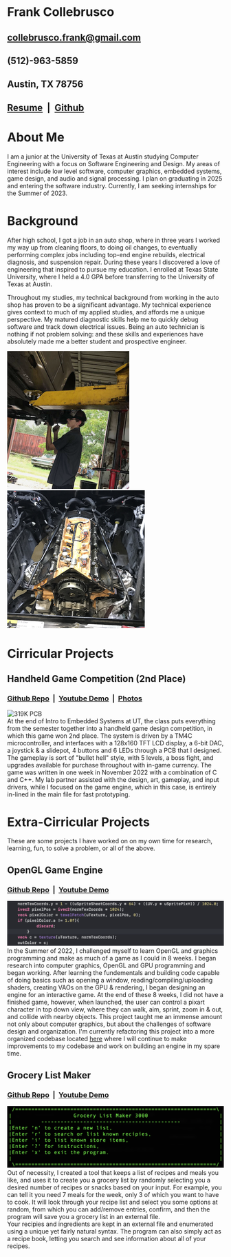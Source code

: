 # Frank Collebrusco
## collebrusco.frank@gmail.com
## (512)-963-5859
## Austin, TX 78756
## [Resume](https://drive.google.com/uc?id=1a0R4pNb9xapC8YmqukClF14nWq5w4CvP&export=download) &nbsp;|&nbsp; [Github](https://github.com/collebrusco)
# About Me
I am a junior at the University of Texas at Austin studying Computer Engineering with a focus on Software Engineering and Design. My areas of interest include low level software, computer graphics, embedded systems, game design, and audio and signal processing. I plan on graduating in 2025 and entering the software industry. Currently, I am seeking internships for the Summer of 2023.  
    
  
# Background
After high school, I got a job in an auto shop, where in three years I worked my way up from cleaning floors, to doing oil changes, to eventually performing complex jobs including top-end engine rebuilds, electrical diagnosis, and suspension repair. During these years I discovered a love of engineering that inspired to pursue my education. I enrolled at Texas State University, where I held a 4.0 GPA before transferring to the University of Texas at Austin.  

Throughout my studies, my technical background from working in the auto shop has proven to be a significant advantage. My technical experience gives context to much of my applied studies, and affords me a unique perspective. My matured diagnostic skills help me to quickly debug software and track down electrical issues. Being an auto technician is nothing if not problem solving: and these skills and experiences have absolutely made me a better student and prospective engineer.  
   
![Me in the Shop](/docs/assets/images/me_working_on_merc_small.PNG) ![Hemi Rebuild](/docs/assets/images/hemi_rebuild_small.png)   
# Cirricular Projects   
## Handheld Game Competition (2nd Place)
### [Github Repo](https://github.com/collebrusco/ECE-319K-game-competition) &nbsp;|&nbsp; [Youtube Demo](https://youtu.be/LUv89gF3i-0) &nbsp;|&nbsp; [Photos](https://www.flickr.com/photos/utece/albums/72177720304144100)   
![319K PCB](/docs/assets/images/PCB.PNG)   
At the end of Intro to Embedded Systems at UT, the class puts everything from the semester together into a handheld game design competition, in which this game won 2nd place. The system is driven by a TM4C microcontroller, and interfaces with a 128x160 TFT LCD display, a 6-bit DAC, a joystick & a slidepot, 4 buttons and 6 LEDs through a PCB that I designed. The gameplay is sort of "bullet hell" style, with 5 levels, a boss fight, and upgrades available for purchase throughout with in-game currency. The game was written in one week in November 2022 with a combination of C and C++. My lab partner assisted with the design, art, gameplay, and input drivers, while I focused on the game engine, which in this case, is entirely in-lined in the main file for fast prototyping.

# Extra-Cirricular Projects
These are some projects I have worked on on my own time for research, learning, fun, to solve a problem, or all of the above.
## OpenGL Game Engine
### [Github Repo](https://github.com/collebrusco/opengl-game-engine) &nbsp;|&nbsp; [Youtube Demo](https://youtu.be/hJseGaKIq68)   
![OpenGL Shader Code](/docs/assets/images/shader_code_eg.png)
In the Summer of 2022, I challenged myself to learn OpenGL and graphics programming and make as much of a game as I could in 8 weeks. I began research into computer graphics, OpenGL and GPU programming and began working. After learning the fundementals and building code capable of doing basics such as opening a window, reading/compiling/uploading shaders, creating VAOs on the GPU & rendering, I began designing an engine for an interactive game. At the end of these 8 weeks, I did not have a finished game, however, when launched, the user can control a pixart character in top down view, where they can walk, aim, sprint, zoom in & out, and collide with nearby objects. This project taught me an immense amount not only about computer graphics, but about the challenges of software design and organization. I'm currently refactoring this project into a more organized codebase located [here](https://github.com/collebrusco/opengl-template) where I will continue to make improvements to my codebase and work on building an engine in my spare time.

## Grocery List Maker
### [Github Repo](https://github.com/collebrusco/grocery-list-maker) &nbsp;|&nbsp; [Youtube Demo](https://youtu.be/nFomeJMN-k0)
![grocery list maker home screen](/docs/assets/images/grocery-list-maker.png)
Out of necessity, I created a tool that keeps a list of recipes and meals you like, and uses it to create you a grocery list by randomly selecting you a desired number of recipes or snacks based on your input. For example, you can tell it you need 7 meals for the week, only 3 of which you want to have to cook. It will look through your recipe list and select you some options at random, from which you can add/remove entries, confirm, and then the program will save you a grocery list in an external file.   
Your recipies and ingredients are kept in an external file and enumerated using a unique yet fairly natural syntax. The program can also simply act as a recipe book, letting you search and see information about all of your recipes.

